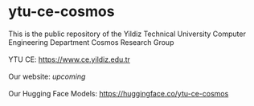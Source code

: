 # ytu-ce-cosmos
This is the public repository of the Yildiz Technical University Computer Engineering Department Cosmos Research Group <br><br>
YTU CE: https://www.ce.yildiz.edu.tr  <br><br>
Our website: *upcoming*   <br><br>
Our Hugging Face Models: https://huggingface.co/ytu-ce-cosmos    <br><br>

